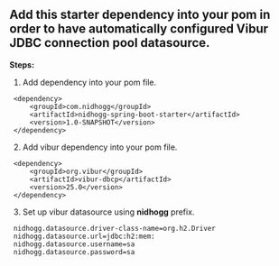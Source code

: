 ## Add this starter dependency into your pom in order to have automatically configured Vibur JDBC connection pool datasource.

**Steps:**
 1. Add dependency into your pom file.
 ```
  <dependency>
      <groupId>com.nidhogg</groupId>
      <artifactId>nidhogg-spring-boot-starter</artifactId>
      <version>1.0-SNAPSHOT</version>
  </dependency>
 ```
 2. Add vibur dependency into your pom file.
 ```
  <dependency>
      <groupId>org.vibur</groupId>
      <artifactId>vibur-dbcp</artifactId>
      <version>25.0</version>
  </dependency>
 ```
 3. Set up vibur datasource using **nidhogg** prefix.
 ```
  nidhogg.datasource.driver-class-name=org.h2.Driver
  nidhogg.datasource.url=jdbc:h2:mem:
  nidhogg.datasource.username=sa
  nidhogg.datasource.password=sa
 ```
